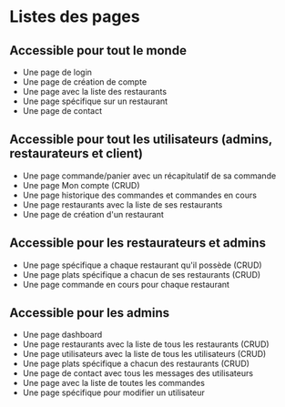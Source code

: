 # Listes des pages

## Accessible pour tout le monde
* Une page de login
* Une page de création de compte
* Une page avec la liste des restaurants
* Une page spécifique sur un restaurant
* Une page de contact

## Accessible pour tout les utilisateurs (admins, restaurateurs et client)

* Une page commande/panier avec un récapitulatif de sa commande
* Une page Mon compte (CRUD)
* Une page historique des commandes et commandes en cours
* Une page restaurants avec la liste de ses restaurants
* Une page de création d'un restaurant

## Accessible pour les restaurateurs et admins

* Une page spécifique a chaque restaurant qu'il possède (CRUD)
* Une page plats spécifique a chacun de ses restaurants (CRUD)
* Une page commande en cours pour chaque restaurant

## Accessible pour les admins

* Une page dashboard
* Une page restaurants avec la liste de tous les restaurants (CRUD)
* Une page utilisateurs avec la liste de tous les utilisateurs (CRUD)
* Une page plats spécifique a chacun des restaurants (CRUD)
* Une page de contact avec tous les messages des utilisateurs
* Une page avec la liste de toutes les commandes
* Une page spécifique pour modifier un utilisateur